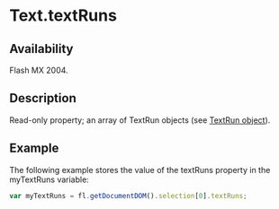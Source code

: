 # Text.textRuns

## Availability

Flash MX 2004.

## Description

Read-only property; an array of TextRun objects (see [TextRun object](../TextRun_object/TextRun_summary.md)).

## Example

The following example stores the value of the textRuns property in the myTextRuns variable:

```javascript
var myTextRuns = fl.getDocumentDOM().selection[0].textRuns;
```
